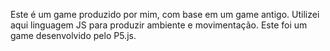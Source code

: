 Este é um game produzido por mim, com base em um game antigo. Utilizei aqui linguagem JS para produzir ambiente e movimentação. Este foi um game desenvolvido pelo P5.js.